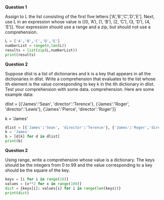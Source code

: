**Question 1**

Assign to L the list consisting of the first five letters ['A','B','C','D','E']. Next, use L in an expression whose value is [(0, ’A’), (1, ’B’), (2, ’C’), (3, ’D’), (4, ’E’)].  Your expression should use a range and a zip, but should not use a comprehension. 

```python
L = ['A','B','C','D','E']
numberList = range(0,len(L))
results = list(zip(L,numberList))
print(results)
```
**Question 2**

Suppose dlist is a list of dictionaries and k is a key that appears in all the dictionaries in dlist. Write a comprehension that evaluates to the list whose ith element is the value corresponding to key k in the ith dictionary in dlist. Test your comprehension with some data. comprehension. Here are some example data: 

dlist = [{'James':'Sean', 'director':'Terence'}, {'James':'Roger', 'director':'Lewis'}, {'James':'Pierce', 'director':'Roger'}] 

k = 'James'

```python
dlist = [{'James':'Sean', 'director':'Terence'}, {'James':'Roger','director':'Lewis'}, {'James':'Pierce', 'director':'Roger'}]
k = 'James'
b = [d[k] for d in dlist]
print(b)
```
**Question 2**

Using range, write a comprehension whose value is a dictionary. The keys should be the integers from 0 to 99 and the value corresponding to a key should be the square of the key.

```python
keys = [i for i in range(10)]
values = [x**2 for x in range(100)]
dict = {keys[i]: values[i] for i in range(len(keys))}
print(dict)
```

